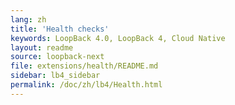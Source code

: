 ```yaml
---
lang: zh
title: 'Health checks'
keywords: LoopBack 4.0, LoopBack 4, Cloud Native
layout: readme
source: loopback-next
file: extensions/health/README.md
sidebar: lb4_sidebar
permalink: /doc/zh/lb4/Health.html
---
```

